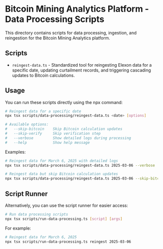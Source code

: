 # Bitcoin Mining Analytics Platform - Data Processing Scripts

This directory contains scripts for data processing, ingestion, and reingestion for the Bitcoin Mining Analytics platform.

## Scripts

- `reingest-data.ts` - Standardized tool for reingesting Elexon data for a specific date, updating curtailment records, and triggering cascading updates to Bitcoin calculations.

## Usage

You can run these scripts directly using the npx command:

```bash
# Reingest data for a specific date
npx tsx scripts/data-processing/reingest-data.ts <date> [options]

# Available options:
#   --skip-bitcoin    Skip Bitcoin calculation updates
#   --skip-verify     Skip verification step
#   --verbose         Show detailed logs during processing
#   --help            Show help message
```

Examples:

```bash
# Reingest data for March 6, 2025 with detailed logs
npx tsx scripts/data-processing/reingest-data.ts 2025-03-06 --verbose

# Reingest data but skip Bitcoin calculation updates
npx tsx scripts/data-processing/reingest-data.ts 2025-03-06 --skip-bitcoin
```

## Script Runner

Alternatively, you can use the script runner for easier access:

```bash
# Run data processing scripts
npx tsx scripts/run-data-processing.ts [script] [args]
```

For example:

```bash
# Reingest data for March 6, 2025
npx tsx scripts/run-data-processing.ts reingest 2025-03-06
```